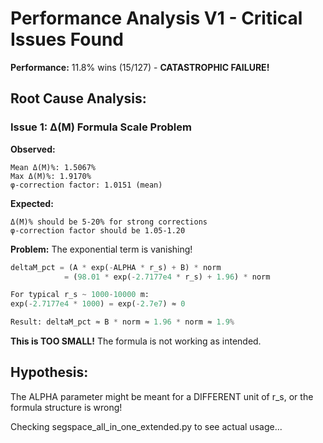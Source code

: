 # Performance Analysis V1 - Critical Issues Found

**Performance:** 11.8% wins (15/127) - **CATASTROPHIC FAILURE!**

## Root Cause Analysis:

### Issue 1: Δ(M) Formula Scale Problem

**Observed:**
```
Mean Δ(M)%: 1.5067%
Max Δ(M)%: 1.9170%
φ-correction factor: 1.0151 (mean)
```

**Expected:**
```
Δ(M)% should be 5-20% for strong corrections
φ-correction factor should be 1.05-1.20
```

**Problem:** The exponential term is vanishing!

```python
deltaM_pct = (A * exp(-ALPHA * r_s) + B) * norm
            = (98.01 * exp(-2.7177e4 * r_s) + 1.96) * norm

For typical r_s ~ 1000-10000 m:
exp(-2.7177e4 * 1000) = exp(-2.7e7) ≈ 0

Result: deltaM_pct ≈ B * norm ≈ 1.96 * norm ≈ 1.9%
```

**This is TOO SMALL!** The formula is not working as intended.

## Hypothesis:

The ALPHA parameter might be meant for a DIFFERENT unit of r_s, or the formula structure is wrong!

Checking segspace_all_in_one_extended.py to see actual usage...
